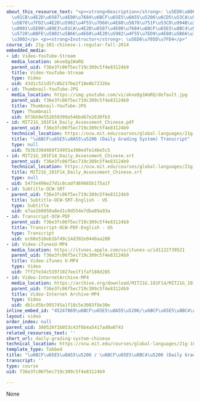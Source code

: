 ```yaml
---
about_this_resource_text: "<p><strong>Description</strong>: \u5ED6\u8001\u5E2B\u89E3\
  \u91CB\u4E2D\u6587\u4E00\u7684\u6BCF\u65E5\u8A55\u5206\u6CD5\u53CA\u5728\u8AB2\u5802\
  \u5B78\u7FD2\u4E2D\u5982\u4F55\u7D66\u4E88\u5B78\u751F\u53CD\u994B\u3002/ \u5ED6\
  \u8001\u5E08\u89E3\u91CA\u4E2D\u6587\u4E00\u7684\u6BCF\u65E5\u8BC4\u5206\u6CD5\u53CA\
  \u5728\u8BFE\u5802\u5B66\u4E60\u4E2D\u5982\u4F55\u7ED9\u4E88\u5B66\u751F\u53CD\u9988\
  \u3002</p> <p><strong>Instructor</strong>: \u5ED6\u705D\u7FD4</p>"
course_id: 21g-101-chinese-i-regular-fall-2014
embedded_media:
- id: Video-YouTube-Stream
  media_location: akxeQg1WaRQ
  parent_uid: f36e3fc06f5ec719c309c5f4e83124b9
  title: Video-YouTube-Stream
  type: Video
  uid: 43d1c521d5fc8b237be2f18e8b7232be
- id: Thumbnail-YouTube-JPG
  media_location: https://img.youtube.com/vi/akxeQg1WaRQ/default.jpg
  parent_uid: f36e3fc06f5ec719c309c5f4e83124b9
  title: Thumbnail-YouTube-JPG
  type: Thumbnail
  uid: 8f3bb9e552659399e546bd67e2630fb3
- id: MIT21G_101F14_Daily_Assessment_Chinese.pdf
  parent_uid: f36e3fc06f5ec719c309c5f4e83124b9
  technical_location: https://ocw.mit.edu/courses/global-languages/21g-101-chinese-i-regular-fall-2014/instructor-insights/video-playlist-chinese/daily-grading-system-chinese/MIT21G_101F14_Daily_Assessment_Chinese.pdf
  title: "\u6BCF\u65E5\u8A55\u5206 (Daily Grading System) Transcript"
  type: null
  uid: 7b3b330d469f24955a300edfe146e5c5
- id: MIT21G_101F14_Daily_Assessment_Chinese.srt
  parent_uid: f36e3fc06f5ec719c309c5f4e83124b9
  technical_location: https://ocw.mit.edu/courses/global-languages/21g-101-chinese-i-regular-fall-2014/instructor-insights/video-playlist-chinese/daily-grading-system-chinese/MIT21G_101F14_Daily_Assessment_Chinese.srt
  title: MIT21G_101F14_Daily_Assessment_Chinese.srt
  type: null
  uid: 5473e496e27d1c8cadfd69685b175a1f
- id: Subtitle-OCW-SRT
  parent_uid: f36e3fc06f5ec719c309c5f4e83124b9
  title: Subtitle-OCW-SRT-English - US
  type: Subtitle
  uid: e7aa1b0850a8ed1c0d554e7dba89a93a
- id: Transcript-OCW-PDF
  parent_uid: f36e3fc06f5ec719c309c5f4e83124b9
  title: Transcript-OCW-PDF-English - US
  type: Transcript
  uid: ec60e516eb1bf49c14d392e9440aa280
- id: Video-iTunesU-MP4
  media_location: https://itunes.apple.com/us/itunes-u/id1122739521
  parent_uid: f36e3fc06f5ec719c309c5f4e83124b9
  title: Video-iTunes U-MP4
  type: Video
  uid: 7ff2fe34c51971027ee1f1faf188d285
- id: Video-InternetArchive-MP4
  media_location: https://archive.org/download/MIT21G.101F14/MIT21G_101F14_Daily_Assessment_Chinese_300k.mp4
  parent_uid: f36e3fc06f5ec719c309c5f4e83124b9
  title: Video-Internet Archive-MP4
  type: Video
  uid: db1cd5bc995745a1f18c5e3083f8e30e
inline_embed_id: "45247869\u6BCF\u65E5\u8A55\u5206/\u6BCF\u65E5\u8BC4\u5206(dailygradingsystem)46508427"
layout: video
order_index: null
parent_uid: 380526f1b053c43f6b4a5417ad0a0743
related_resources_text: ''
short_url: daily-grading-system-chinese
technical_location: https://ocw.mit.edu/courses/global-languages/21g-101-chinese-i-regular-fall-2014/instructor-insights/video-playlist-chinese/daily-grading-system-chinese
template_type: Tabbed
title: "\u6BCF\u65E5\u8A55\u5206 / \u6BCF\u65E5\u8BC4\u5206 (Daily Grading System)"
transcript: ''
type: course
uid: f36e3fc06f5ec719c309c5f4e83124b9

---
```

None